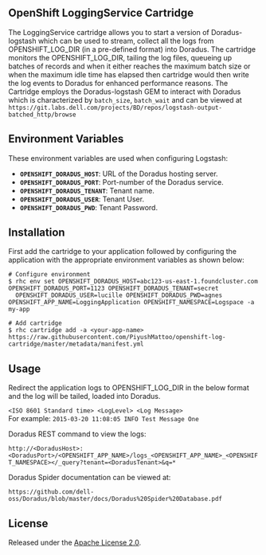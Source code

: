 ## OpenShift LoggingService Cartridge

The LoggingService cartridge allows you to start a version of Doradus-logstash which can be used to stream, collect all the logs from OPENSHIFT_LOG_DIR (in a pre-defined format) into Doradus. The cartridge monitors the OPENSHIFT_LOG_DIR, tailing the log files, queueing up batches of records and when it either reaches the maximum batch size or when the maximum idle time has elapsed then cartridge would then write the log events to Doradus for enhanced performance reasons.
The Cartridge employs the Doradus-logstash GEM to interact with Doradus which is characterized by `batch_size`, `batch_wait` and can be viewed at `https://git.labs.dell.com/projects/BD/repos/logstash-output-batched_http/browse`


## Environment Variables

These environment variables are used when configuring Logstash:

 * **`OPENSHIFT_DORADUS_HOST`**: URL of the Doradus hosting server. 
 * **`OPENSHIFT_DORADUS_PORT`**: Port-number of the Doradus service. 
 * **`OPENSHIFT_DORADUS_TENANT`**: Tenant name. 
 * **`OPENSHIFT_DORADUS_USER`**: Tenant User. 
 * **`OPENSHIFT_DORADUS_PWD`**: Tenant Password. 


## Installation

First add the cartridge to your application followed by configuring the application with the appropriate environment variables as shown below: 

	# Configure environment
    $ rhc env set OPENSHIFT_DORADUS_HOST=abc123-us-east-1.foundcluster.com OPENSHIFT_DORADUS_PORT=1123 OPENSHIFT_DORADUS_TENANT=secret 
	  OPENSHIFT_DORADUS_USER=lucille OPENSHIFT_DORADUS_PWD=agnes OPENSHIFT_APP_NAME=LoggingApplication OPENSHIFT_NAMESPACE=Logspace -a my-app
	  
    # Add cartridge
    $ rhc cartridge add -a <your-app-name> https://raw.githubusercontent.com/PiyushMattoo/openshift-log-cartridge/master/metadata/manifest.yml
	

## Usage

Redirect the application logs to OPENSHIFT_LOG_DIR in the below format and the log will be tailed, loaded into Doradus.

`<ISO 8601 Standard time> <LogLevel> <Log Message>`  
For example: `2015-03-20 11:08:05 INFO Test Message One` 

Doradus REST command to view the logs:

`http://<DoradusHost>:<DoradusPort>/<OPENSHIFT_APP_NAME>/logs_<OPENSHIFT_APP_NAME>_<OPENSHIFT_NAMESPACE></_query?tenant=<DoradusTenant>&q=*`

Doradus Spider documentation can be viewed at:

`https://github.com/dell-oss/Doradus/blob/master/docs/Doradus%20Spider%20Database.pdf`
	
## License

Released under the [Apache License 2.0](http://www.apache.org/licenses/LICENSE-2.0.html).
